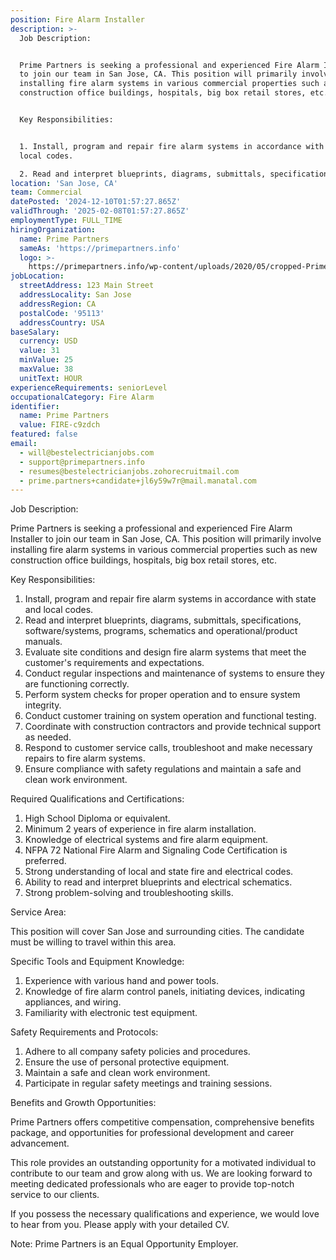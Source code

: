 ```yaml
---
position: Fire Alarm Installer
description: >-
  Job Description:


  Prime Partners is seeking a professional and experienced Fire Alarm Installer
  to join our team in San Jose, CA. This position will primarily involve
  installing fire alarm systems in various commercial properties such as new
  construction office buildings, hospitals, big box retail stores, etc. 


  Key Responsibilities:


  1. Install, program and repair fire alarm systems in accordance with state and
  local codes.

  2. Read and interpret blueprints, diagrams, submittals, specifications,...
location: 'San Jose, CA'
team: Commercial
datePosted: '2024-12-10T01:57:27.865Z'
validThrough: '2025-02-08T01:57:27.865Z'
employmentType: FULL_TIME
hiringOrganization:
  name: Prime Partners
  sameAs: 'https://primepartners.info'
  logo: >-
    https://primepartners.info/wp-content/uploads/2020/05/cropped-Prime-Partners-Logo-NO-BG-1-1.png
jobLocation:
  streetAddress: 123 Main Street
  addressLocality: San Jose
  addressRegion: CA
  postalCode: '95113'
  addressCountry: USA
baseSalary:
  currency: USD
  value: 31
  minValue: 25
  maxValue: 38
  unitText: HOUR
experienceRequirements: seniorLevel
occupationalCategory: Fire Alarm
identifier:
  name: Prime Partners
  value: FIRE-c9zdch
featured: false
email:
  - will@bestelectricianjobs.com
  - support@primepartners.info
  - resumes@bestelectricianjobs.zohorecruitmail.com
  - prime.partners+candidate+jl6y59w7r@mail.manatal.com
---
```




Job Description:

Prime Partners is seeking a professional and experienced Fire Alarm Installer to join our team in San Jose, CA. This position will primarily involve installing fire alarm systems in various commercial properties such as new construction office buildings, hospitals, big box retail stores, etc. 

Key Responsibilities:

1. Install, program and repair fire alarm systems in accordance with state and local codes.
2. Read and interpret blueprints, diagrams, submittals, specifications, software/systems, programs, schematics and operational/product manuals.
3. Evaluate site conditions and design fire alarm systems that meet the customer's requirements and expectations.
4. Conduct regular inspections and maintenance of systems to ensure they are functioning correctly.
5. Perform system checks for proper operation and to ensure system integrity.
6. Conduct customer training on system operation and functional testing.
7. Coordinate with construction contractors and provide technical support as needed.
8. Respond to customer service calls, troubleshoot and make necessary repairs to fire alarm systems.
9. Ensure compliance with safety regulations and maintain a safe and clean work environment.

Required Qualifications and Certifications:

1. High School Diploma or equivalent.
2. Minimum 2 years of experience in fire alarm installation.
3. Knowledge of electrical systems and fire alarm equipment.
4. NFPA 72 National Fire Alarm and Signaling Code Certification is preferred.
5. Strong understanding of local and state fire and electrical codes.
6. Ability to read and interpret blueprints and electrical schematics.
7. Strong problem-solving and troubleshooting skills.

Service Area:

This position will cover San Jose and surrounding cities. The candidate must be willing to travel within this area.

Specific Tools and Equipment Knowledge:

1. Experience with various hand and power tools.
2. Knowledge of fire alarm control panels, initiating devices, indicating appliances, and wiring.
3. Familiarity with electronic test equipment.

Safety Requirements and Protocols:

1. Adhere to all company safety policies and procedures.
2. Ensure the use of personal protective equipment.
3. Maintain a safe and clean work environment.
4. Participate in regular safety meetings and training sessions.

Benefits and Growth Opportunities:

Prime Partners offers competitive compensation, comprehensive benefits package, and opportunities for professional development and career advancement.

This role provides an outstanding opportunity for a motivated individual to contribute to our team and grow along with us. We are looking forward to meeting dedicated professionals who are eager to provide top-notch service to our clients. 

If you possess the necessary qualifications and experience, we would love to hear from you. Please apply with your detailed CV.

Note: Prime Partners is an Equal Opportunity Employer.